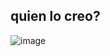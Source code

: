 ## quien lo creo?

![image](https://github.com/user-attachments/assets/3e1ae38f-19e3-421f-b908-9d65c7bc8b32)
